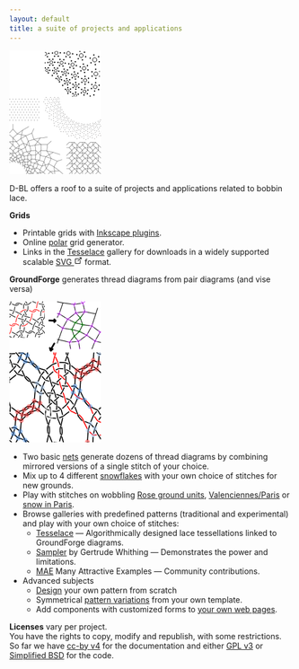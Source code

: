 ```yaml
---
layout: default
title: a suite of projects and applications
---
```



![](images/grids-gallery.png?align=right)

D-BL offers a roof to a suite of projects and applications related to bobbin lace.

**Grids** 
  * Printable grids with [Inkscape plugins](https://d-bl.github.io/inkscape-bobbinlace/).
  * Online [polar](https://d-bl.github.io/polar-grids/) grid generator.
  * Links in the [Tesselace](https://d-bl.github.io/tesselace-to-gf/) gallery for downloads in a widely supported scalable [SVG ![](images/external-link.png)](https://en.wikipedia.org/wiki/Comparison_of_vector_graphics_editors#Import) format.

**GroundForge** generates thread diagrams from pair diagrams (and vise versa) 
  
![](images/thread-to-pairs-tothreads.png?align=right)
  * Two basic [nets](https://d-bl.github.io/GroundForge/nets)
    generate dozens of thread diagrams by combining mirrored versions of a single stitch of your choice.
  * Mix up to 4 different [snowflakes](https://d-bl.github.io/GroundForge/mix4snow) with your own choice of stitches for new grounds.
  * Play with stitches on wobbling [Rose ground units](https://d-bl.github.io/MAE-gf/docs/droste#wobble),
    [Valenciennes/Paris](https://d-bl.github.io/gw-lace-to-gf/#a7-h7g11--valenciennes) or
    [snow in Paris](/GroundForge-help/Binche).
  * Browse galleries with predefined patterns (traditional and experimental) and play with your own choice of stitches:
    * [Tesselace](https://d-bl.github.io/tesselace-to-gf/) &mdash; Algorithmically designed lace tessellations linked to GroundForge diagrams.
    * [Sampler](https://d-bl.github.io/gw-lace-to-gf/) by Gertrude Whithing &mdash; Demonstrates the power and limitations.
    * [MAE](https://d-bl.github.io/MAE-gf/) Many Attractive Examples &mdash; Community contributions.
  * Advanced subjects
    * [Design](/GroundForge/pattern) your own pattern from scratch
    * Symmetrical [pattern variations](https://d-bl.github.io/GroundForge/symmetry) from your own template.
    * Add components with customized forms to [your own web pages](https://d-bl.github.io/GroundForge/API).

**Licenses** vary per project.  
You have the rights to copy, modify and republish, with some restrictions.  
So far we have [cc-by v4](http://creativecommons.org/licenses/by/4.0/) for the documentation
and either [GPL v3](https://github.com/d-bl/GroundForge/blob/master/LICENSE)
or [Simplified BSD](https://choosealicense.com/licenses/bsd-2-clause/)
for the code.

